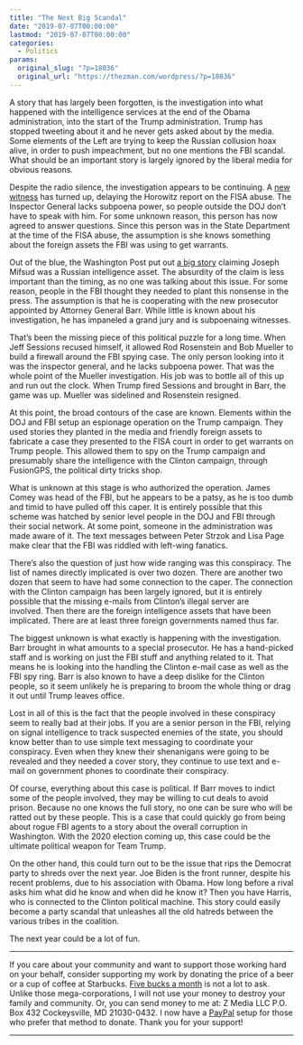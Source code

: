 ```yaml
---
title: "The Next Big Scandal"
date: "2019-07-07T00:00:00"
lastmod: "2019-07-07T00:00:00"
categories:
  - Politics
params:
  original_slug: "?p=18036"
  original_url: "https://thezman.com/wordpress/?p=18036"
---
```


A story that has largely been forgotten, is the investigation into what
happened with the intelligence services at the end of the Obama
administration, into the start of the Trump administration. Trump has
stopped tweeting about it and he never gets asked about by the media.
Some elements of the Left are trying to keep the Russian collusion hoax
alive, in order to push impeachment, but no one mentions the FBI
scandal. What should be an important story is largely ignored by the
liberal media for obvious reasons.

Despite the radio silence, the investigation appears to be continuing. A
<a
href="https://www.foxnews.com/politics/reluctant-witnesses-in-fisa-abuse-probe-agree-to-talk-to-doj-inspector-general"
rel="noopener noreferrer" target="_blank">new witness</a> has turned up,
delaying the Horowitz report on the FISA abuse. The Inspector General
lacks subpoena power, so people outside the DOJ don’t have to speak with
him. For some unknown reason, this person has now agreed to answer
questions. Since this person was in the State Department at the time of
the FISA abuse, the assumption is she knows something about the foreign
assets the FBI was using to get warrants.

Out of the blue, the Washington Post put out <a
href="https://www.washingtonpost.com/politics/the-enigma-of-the-entire-mueller-probe-focus-on-origins-of-russian-investigation-puts-spotlight-on-maltese-professor/2019/06/30/b374fe8c-8185-11e9-bce7-40b4105f7ca0_story.html"
rel="noopener noreferrer" target="_blank">a big story</a> claiming
Joseph Mifsud was a Russian intelligence asset. The absurdity of the
claim is less important than the timing, as no one was talking about
this issue. For some reason, people in the FBI thought they needed to
plant this nonsense in the press. The assumption is that he is
cooperating with the new prosecutor appointed by Attorney General Barr.
While little is known about his investigation, he has impaneled a grand
jury and is subpoenaing witnesses.

That’s been the missing piece of this political puzzle for a long time.
When Jeff Sessions recused himself, it allowed Rod Rosenstein and Bob
Mueller to build a firewall around the FBI spying case. The only person
looking into it was the inspector general, and he lacks subpoena power.
That was the whole point of the Mueller investigation. His job was to
bottle all of this up and run out the clock. When Trump fired Sessions
and brought in Barr, the game was up. Mueller was sidelined and
Rosenstein resigned.

At this point, the broad contours of the case are known. Elements within
the DOJ and FBI setup an espionage operation on the Trump campaign. They
used stories they planted in the media and friendly foreign assets to
fabricate a case they presented to the FISA court in order to get
warrants on Trump people. This allowed them to spy on the Trump campaign
and presumably share the intelligence with the Clinton campaign, through
FusionGPS, the political dirty tricks shop.

What is unknown at this stage is who authorized the operation. James
Comey was head of the FBI, but he appears to be a patsy, as he is too
dumb and timid to have pulled off this caper. It is entirely possible
that this scheme was hatched by senior level people in the DOJ and FBI
through their social network. At some point, someone in the
administration was made aware of it. The text messages between
Peter Strzok and Lisa Page make clear that the FBI was riddled with
left-wing fanatics.

There’s also the question of just how wide ranging was this conspiracy.
The list of names directly implicated is over two dozen. There are
another two dozen that seem to have had some connection to the caper.
The connection with the Clinton campaign has been largely ignored, but
it is entirely possible that the missing e-mails from Clinton’s illegal
server are involved. Then there are the foreign intelligence assets that
have been implicated. There are at least three foreign governments named
thus far.

The biggest unknown is what exactly is happening with the investigation.
Barr brought in what amounts to a special prosecutor. He has a
hand-picked staff and is working on just the FBI stuff and anything
related to it. That means he is looking into the handling the Clinton
e-mail case as well as the FBI spy ring. Barr is also known to have a
deep dislike for the Clinton people, so it seem unlikely he is preparing
to broom the whole thing or drag it out until Trump leaves office.

Lost in all of this is the fact that the people involved in these
conspiracy seem to really bad at their jobs. If you are a senior person
in the FBI, relying on signal intelligence to track suspected enemies of
the state, you should know better than to use simple text messaging to
coordinate your conspiracy. Even when they knew their shenanigans were
going to be revealed and they needed a cover story, they continue to use
text and e-mail on government phones to coordinate their conspiracy.

Of course, everything about this case is political. If Barr moves to
indict some of the people involved, they may be willing to cut deals to
avoid prison. Because no one knows the full story, no one can be sure
who will be ratted out by these people. This is a case that could
quickly go from being about rogue FBI agents to a story about the
overall corruption in Washington. With the 2020 election coming up, this
case could be the ultimate political weapon for Team Trump.

On the other hand, this could turn out to be the issue that rips the
Democrat party to shreds over the next year. Joe Biden is the front
runner, despite his recent problems, due to his association with Obama.
How long before a rival asks him what did he know and when did he know
it? Then you have Harris, who is connected to the Clinton political
machine. This story could easily become a party scandal that unleashes
all the old hatreds between the various tribes in the coalition.

The next year could be a lot of fun.

------------------------------------------------------------------------

If you care about your community and want to support those working hard
on your behalf, consider supporting my work by donating the price of a
beer or a cup of coffee at
Starbucks. <a href="https://www.subscribestar.com/the-z-blog"
rel="noopener noreferrer" target="_blank">Five bucks a month</a> is not
a lot to ask. Unlike those mega-corporations, I will not use your money
to destroy your family and community. Or, you can send money to me at: Z
Media LLC P.O. Box 432 Cockeysville, MD 21030-0432. I now have a <a
href="https://www.paypal.com/cgi-bin/webscr?cmd=_s-xclick&amp;hosted_button_id=UDAS2Q8JYA6CN&amp;source=url"
rel="noopener noreferrer" target="_blank">PayPal</a> setup for those who
prefer that method to donate. Thank you for your support!

------------------------------------------------------------------------

 
